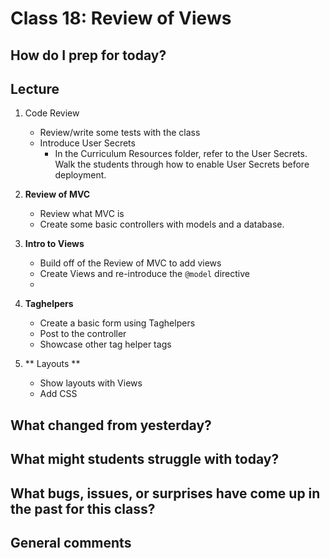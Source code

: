 # Class 18: Review of Views

## How do I prep for today?


## Lecture
1. Code Review
   - Review/write some tests with the class
   - Introduce User Secrets
     - In the Curriculum Resources folder, refer to the User Secrets. Walk
   the students through how to enable User Secrets before deployment. 


1. **Review of MVC**
    - Review what MVC is 
    - Create some basic controllers with models and a database.

1. **Intro to Views**
    - Build off of the Review of MVC to add views
    - Create Views and re-introduce the `@model` directive
    -

2. **Taghelpers**
    - Create a basic form using Taghelpers
    - Post to the controller
    - Showcase other tag helper tags

3. ** Layouts ** 
    - Show layouts with Views
    - Add CSS


## What changed from yesterday? 

## What might students struggle with today?  

## What bugs, issues, or surprises have come up in the past for this class?

## General comments
